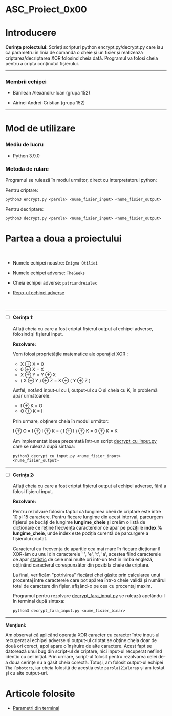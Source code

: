 # ASC_Proiect_0x00

# Introducere

**Cerința proiectului:**  Scrieți scripturi python encrypt.py/decrypt.py care iau ca parametru în linia de comandă o cheie și un fișier și realizează criptarea/decriptarea XOR folosind cheia dată. Programul va folosi cheia pentru a cripta conținutul fișierului.

---

### Membrii echipei
* Bănilean Alexandru-Ioan (grupa 152) 

* Airinei Andrei-Cristian (grupa 152)

---

# Mod de utilizare

### Mediu de lucru
- Python 3.9.0

### Metoda de rulare
Programul se rulează în modul următor, direct cu interpretatorul python:

Pentru criptare:

```
python3 encrypt.py <parola> <nume_fisier_input> <nume_fisier_output>
```
Pentru decriptare:
  
```
python3 decrypt.py <parola> <nume_fisier_input> <nume_fisier_output>
```

# Partea a doua a proiectului 

<br />

* Numele echipei noastre:  ```Enigma Otiliei```

* Numele echipei adverse:  ```TheGeeks```

* Cheia echipei adverse:  ```patriandreialex```

* [Repo-ul echipei adverse](https://github.com/AlexRus01/Proiect1_ASC)

<br />

---

- [ ] **Cerința 1:** <br /> <br /> Aflați cheia cu care a fost criptat fișierul output al echipei adverse, folosind și fișierul input.

  **Rezolvare:**

    Vom folosi proprietățile matematice ale operației XOR :

    * X ⊕ X = 0
    * 0 ⊕ X = X
    * X ⊕ Y = Y ⊕ X
    * ( X ⊕ Y ) ⊕ Z = X ⊕ ( Y ⊕ Z )

    Astfel, notând input-ul cu I, output-ul cu O și cheia cu K, în problemă apar următoarele:

    * I ⊕ K = O
    * O ⊕ K = I

    Prin urmare, obținem cheia în modul următor:

    I ⊕ O = I ⊕ I ⊕ K = ( I ⊕ I ) ⊕ K = 0 ⊕ K = K

    Am implementat ideea prezentată într-un script [decrypt_cu_input.py](https://github.com/alexbanilean/ASC_Project_0x00/blob/main/decrypt_cu_input.py) care se rulează după sintaxa:

    ```
    python3 decrypt_cu_input.py <nume_fisier_input> <nume_fisier_output>
    ```
---

- [ ] **Cerința 2:** <br /> <br /> Aflați cheia cu care a fost criptat fișierul output al echipei adverse, fără a folosi fișierul input.

   **Rezolvare:**

   Pentru rezolvare folosim faptul că lungimea cheii de criptare este între 10 și 15 caractere. Pentru fiecare lungime din acest interval, parcurgem fișierul pe bucăți de lungime **lungime_cheie** și creăm o listă de dicționare ce reține frecvența caracterelor ce apar pe pozițiile **index % lungime_cheie**, unde index este poziția curentă de parcurgere a fișierului criptat.
   
   Caracterul cu frecvența de apariție cea mai mare în fiecare dicționar îl XOR-ăm cu unul din caracterele ' ', 'e', 't', 'a', acestea fiind caracterele ce apar [statistic](https://en.wikipedia.org/wiki/Letter_frequency) de cele mai multe ori într-un text în limba engleză, obținând caracterul corespunzător din posibila cheie de criptare. 
   
   La final, verificăm "potrivirea" fiecărei chei găsite prin calcularea unui procentaj între caracterele care pot apărea într-o cheie validă și numărul total de caractere din fișier, afișând-o pe cea cu procentaj maxim.

    Programul pentru rezolvare [decrypt_fara_input.py](https://github.com/alexbanilean/ASC_Project_0x00/blob/main/decrypt_fara_input.py) se rulează apelându-l în terminal după sintaxa:

    ```
    python3 decrypt_fara_input.py <nume_fisier_binar>
    ```

---

**Mențiuni:** 

Am observat că aplicând operația XOR caracter cu caracter între input-ul recuperat al echipei adverse și output-ul criptat se obține cheia doar de două ori corect, apoi apare o înșiruire de alte caractere. Acest fapt se datorează unui bug din script-ul de criptare, nici input-ul recuperat nefiind identic cu cel inițial. Prin urmare, script-ul folosit pentru rezolvarea celei de-a doua cerințe nu a găsit cheia corectă. Totuși, am folosit output-ul echipei ```The Robotors```, iar cheia folosită de aceștia este
```parola121alorap``` și am testat și cu alte output-uri.

# Articole folosite
- [Parametri din terminal](https://www.geeksforgeeks.org/how-to-use-sys-argv-in-python/)
